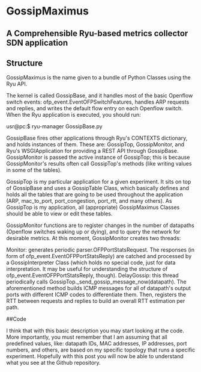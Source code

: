 # GossipMaximus
A Comprehensible Ryu-based metrics collector SDN application
---------------------------------------------------------------

## Structure

GossipMaximus is the name given to a bundle of Python Classes using the Ryu API.

The kernel is called GossipBase, and it handles most of the basic Openflow switch events: ofp_event.EventOFPSwitchFeatures, handles ARP requests and replies, and writes the default flow entry on each Openflow switch. When the Ryu application is executed, you should run:

usr@pc:$ ryu-manager GossipBase.py

GossipBase fires other applications through Ryu's CONTEXTS dictionary, and holds instances of them. These are: GossipTop, GossipMonitor, and Ryu's WSGIApplication for providing a REST API through GossipBase. GossipMonitor is passed the active instance of GossipTop; this is because GossipMonitor's results often call GossipTop's methods (like writing values in some of the tables).

GossipTop is my particular application for a given experiment. It sits on top of GossipBase and uses a GossipTable Class, which basically defines and holds all the tables that are going to be used throughout the application (ARP, mac_to_port, port_congestion, port_rtt, and many others). As GossipTop is my application, all (appropriate) GossipMaximus Classes should be able to view or edit these tables.

GossipMonitor functions are to register changes in the number of datapaths (Openflow switches waking up or dying), and to query the network for desirable metrics. At this moment, GossipMonitor creates two threads:

Monitor: generates periodic parser.OFPPortStatsRequest. The responses (in form of ofp_event.EventOFPPortStatsReply) are catched and processed by a GossipInterpreter Class (which holds no special code, just for data interpretation. It may be useful for understanding the structure of ofp_event.EventOFPPortStatsReply, though).
DelayGossip: this thread periodically calls GossipTop._send_gossip_message_now(datapath). The aforementioned method builds ICMP messages for all of datapath's output ports with different ICMP codes to differentiate them. Then, registers the RTT between requests and replies to build an overall RTT estimation per path.

##Code

I think that with this basic description you may start looking at the code. More importantly, you must remember that I am assuming that all predefined values, like: datapath IDs, MAC addresses, IP addresses, port numbers, and others, are based on my specific topology that runs a specific experiment. Hopefully with this post you will now be able to understand what you see at the Github repository.
